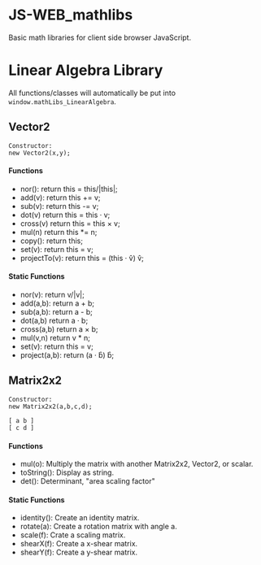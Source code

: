 # JS-WEB_mathlibs
Basic math libraries for client side browser JavaScript.

# Linear Algebra Library

All functions/classes will automatically be put into `window.mathLibs_LinearAlgebra`.

## Vector2

```
Constructor:
new Vector2(x,y);
```

#### Functions
- nor(): return this = this/|this|;
- add(v): return this += v;
- sub(v): return this -= v;
- dot(v) return this = this · v;
- cross(v) return this = this × v;
- mul(n) return this *= n;
- copy(): return this;
- set(v):  return this = v;
- projectTo(v): return this = (this · v̂) v̂;
#### Static Functions
- nor(v): return v/|v|;
- add(a,b): return a + b;
- sub(a,b): return a - b;
- dot(a,b) return a · b;
- cross(a,b) return a × b;
- mul(v,n) return v * n;
- set(v):  return this = v;
- project(a,b): return (a · b̂) b̂;

## Matrix2x2
 
```
Constructor:
new Matrix2x2(a,b,c,d);

[ a b ]
[ c d ]
```

#### Functions
- mul(o): Multiply the matrix with another Matrix2x2, Vector2, or scalar.
- toString(): Display as string.
- det(): Determinant, "area scaling factor"
#### Static Functions
- identity(): Create an identity matrix.
- rotate(a): Create a rotation matrix with angle a.
- scale(f): Crate a scaling matrix.
- shearX(f): Create a x-shear matrix.
- shearY(f): Create a y-shear matrix.

